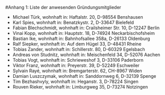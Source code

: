 #Anhang 1: Liste der anwesenden Gründungsmitglieder

- Michael Türk, wohnhaft in: Haftalstr. 20, D-98554 Benshausen
- Karl Spies, wohnhaft in: Benatzkystr. 2, D-33647 Bielefeld
- Fabian Blechschmidt, wohnhaft in: Crailsheimer Str. 10, D-12247 Berlin
- Vinai Kopp, wohnhaft in: Hauptstr. 18, D-74924 Neckarbischofsheim
- Bastian Ike, wohnhaft in: Bahnhofsallee 358a, D-26133 Oldenburg
- Ralf Siepker, wohnhaft in: Auf dem Hügel 33, D-48431 Rheine
- Tobias Zander, wohnhaft in: Schillerstr. 80, D-60329 Egelsbach
- Andreas von Studnitz, wohnhaft in: Meischenfeld 34, D-52076 Aachen
- Tobias Vogt, wohnhaft in: Schrieweshof 3, D-33106 Paderborn
- Viktor Franz, wohnhaft in: Preyerstr. 39, D-52249 Eschweiler
- Sylvain Rayé, wohnhaft in: Bremgarterstr. 62, CH-8967 Widen
- Damian Luszczymak, wohnhaft in: Sanddornweg 6, D-32139 Spenge
- Tim Bezhashvyly, wohnhaft in: Heganstr. 3, D-78224 Singen
- Rouven Rieker, wohnhaft in: Limburgweg 35, D-73274 Notzingen
